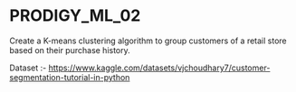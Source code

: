 # PRODIGY_ML_02

Create a K-means clustering algorithm to group customers of a retail store based on their purchase history.


Dataset :- https://www.kaggle.com/datasets/vjchoudhary7/customer-segmentation-tutorial-in-python



